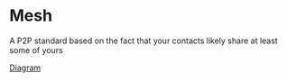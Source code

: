 # Mesh
A P2P standard based on the fact that your contacts likely share at least some of yours

[Diagram](chart.xml)
